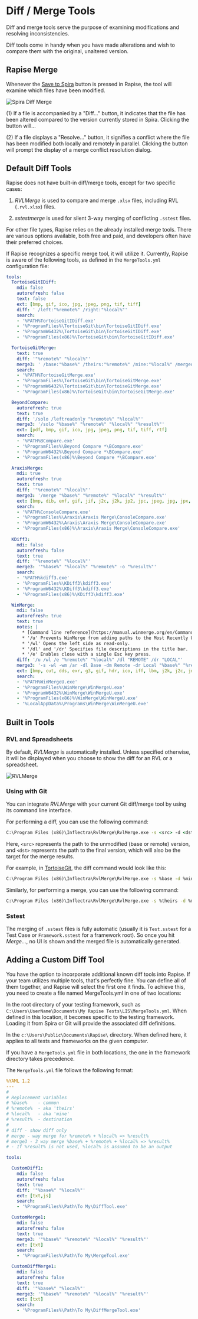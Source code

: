 # Diff / Merge Tools

Diff and merge tools serve the purpose of examining modifications and resolving inconsistencies.

Diff tools come in handy when you have made alterations and wish to compare them with the original, unaltered version.

## Rapise Merge

Whenever the [Save to Spira](../spiratest_integration.md#saving-a-test-to-spiratest) button is pressed in Rapise, the tool will examine which files have been modified.

![Spira Diff Merge](img/diffmerge_spira_diff_merge.png)

(1) If a file is accompanied by a "Diff..." button, it indicates that the file has been altered compared to the version currently stored in Spira. Clicking the button will...

(2) If a file displays a "Resolve..." button, it signifies a conflict where the file has been modified both locally and remotely in parallel. Clicking the button will prompt the display of a merge conflict resolution dialog.

## Default Diff Tools

Rapise does not have built-in diff/merge tools, except for two specific cases:

1. *RVLMerge* is used to compare and merge `.xlsx` files, including RVL (`.rvl.xlsx`) files.

2. *sstestmerge* is used for silent 3-way merging of conflicting `.sstest` files.

For other file types, Rapise relies on the already installed merge tools. There are various options available, both free and paid, and developers often have their preferred choices.

If Rapise recognizes a specific merge tool, it will utilize it. Currently, Rapise is aware of the following tools, as defined in the `MergeTools.yml` configuration file:

```yml
tools:
  TortoiseGitIDiff:
    mdi: false
    autorefresh: false
    text: false
    ext: [bmp, gif, ico, jpg, jpeg, png, tif, tiff]
    diff: ' /left:"%remote%" /right:"%local%"'
    search:
    - '%PATH%TortoiseGitIDiff.exe'
    - '%ProgramFiles%\TortoiseGit\bin\TortoiseGitIDiff.exe'
    - '%ProgramW6432%\TortoiseGit\bin\TortoiseGitIDiff.exe'
    - '%ProgramFiles(x86)%\TortoiseGit\bin\TortoiseGitIDiff.exe'

  TortoiseGitMerge:
    text: true
    diff: '"%remote%" "%local%"'
    merge3: ' /base:"%base%" /theirs:"%remote%" /mine:"%local%" /merged:"%result%"'
    search: 
    - '%PATH%TortoiseGitMerge.exe'
    - '%ProgramFiles%\TortoiseGit\bin\TortoiseGitMerge.exe'
    - '%ProgramW6432%\TortoiseGit\bin\TortoiseGitMerge.exe'
    - '%ProgramFiles(x86)%\TortoiseGit\bin\TortoiseGitMerge.exe'

  BeyondCompare:
    autorefresh: true
    text: true
    diff: '/solo /leftreadonly "%remote%" "%local%"'
    merge3: '/solo "%base%" "%remote%" "%local%" "%result%"'
    ext: [pdf, bmp, gif, ico, jpg, jpeg, png, tif, tiff, rtf]
    search:
    - '%PATH%BCompare.exe'
    - '%ProgramFiles%\Beyond Compare *\BCompare.exe'
    - '%ProgramW6432%\Beyond Compare *\BCompare.exe'
    - '%ProgramFiles(x86)%\Beyond Compare *\BCompare.exe'

  AraxisMerge:
    mdi: true
    autorefresh: true
    text: true
    diff: '"%remote%" "%local%"'
    merge3: '/merge "%base%" "%remote%" "%local%" "%result%"'
    ext: [bmp, dib, emf, gif, jif, j2c, j2k, jp2, jpc, jpeg, jpg, jpx, pbm, pcx, pgm, png, ppm, ras, tif, tiff, tga, wmf]
    search:
    - '%PATH%ConsoleCompare.exe'
    - '%ProgramFiles%\Araxis\Araxis Merge\ConsoleCompare.exe'
    - '%ProgramW6432%\Araxis\Araxis Merge\ConsoleCompare.exe'
    - '%ProgramFiles(x86)%\Araxis\Araxis Merge\ConsoleCompare.exe'
    
  KDiff3:
    mdi: false
    autorefresh: false
    text: true
    diff: '"%remote%" "%local%"'
    merge3: '"%base%" "%local%" "%remote%" -o "%result%"'
    search: 
    - '%PATH%kdiff3.exe'
    - '%ProgramFiles%\KDiff3\kdiff3.exe'
    - '%ProgramW6432%\KDiff3\kdiff3.exe'
    - '%ProgramFiles(x86)%\KDiff3\kdiff3.exe'

  WinMerge:
    mdi: false
    autorefresh: true
    text: true
    notes: |
      * [Command line reference](https://manual.winmerge.org/en/Command_line.html).
      * '/u' Prevents WinMerge from adding paths to the Most Recently Used (MRU) list.
      * '/wl' Opens the left side as read-only.
      * '/dl' and '/dr' Specifies file descriptions in the title bar.
      * '/e' Enables close with a single Esc key press.
    diff: '/u /wl /e "%remote%" "%local%" /dl "REMOTE" /dr "LOCAL"'
    merge3: '-s -wl -wm /ar -dl Base -dm Remote -dr Local "%base%" "%remote%" "%local%" -o "%result%"'
    ext: [bmp, cut, dds, exr, g3, gif, hdr, ico, iff, lbm, j2k, j2c, jng, jp2, jpg, jif, jpeg, jpe, jxr, wdp, hdp, koa, mng, pcd, pcx, pfm, pct, pict, pic, png, pbm, pgm, ppm, psd, ras, sgi, rgb, rgba, bw, tga, targa, tif, tiff, wap, wbmp, wbm, webp, xbm, xpm]
    search: 
    - '%PATH%WinMergeU.exe'
    - '%ProgramFiles%\WinMerge\WinMergeU.exe'
    - '%ProgramW6432%\WinMerge\WinMergeU.exe'
    - '%ProgramFiles(x86)%\WinMerge\WinMergeU.exe'
    - '%LocalAppData%\Programs\WinMerge\WinMergeU.exe'
```

## Built in Tools

### RVL and Spreadsheets

By default, *RVLMerge* is automatically installed. Unless specified otherwise, it will be displayed when you choose to show the diff for an RVL or a spreadsheet.

![RVLMerge](img/diffmerge_rvl_merge.png)

### Using with Git

You can integrate *RVLMerge* with your current Git diff/merge tool by using its command line interface.

For performing a diff, you can use the following command:

```cmd
C:\Program Files (x86)\Inflectra\RvlMerge\RvlMerge.exe -s <src> -d <dst>
```

Here, `<src>` represents the path to the unmodified (base or remote) version, and `<dst>` represents the path to the final version, which will also be the target for the merge results.

For example, in [TortoiseGit](https://tortoisegit.org/), the diff command would look like this:

```cmd
C:\Program Files (x86)\Inflectra\RvlMerge\RvlMerge.exe -s %base -d %mine
```

Similarly, for performing a merge, you can use the following command:

```cmd
C:\Program Files (x86)\Inflectra\RvlMerge\RvlMerge.exe -s %theirs -d %mine
```

### Sstest

The merging of `.sstest` files is fully automatic (usually it is `Test.sstest` for a Test Case or `Framework.sstest` for a framework root). So once you hit *Merge...*, no UI is shown and the merged file is automatically generated.

## Adding a Custom Diff Tool

You have the option to incorporate additional known diff tools into Rapise. If your team utilizes multiple tools, that's perfectly fine. You can define all of them together, and Rapise will select the first one it finds. To achieve this, you need to create a file named MergeTools.yml in one of two locations:

In the root directory of your testing framework, such as `C:\Users\UserName\Documents\My Rapise Tests\LIS\MergeTools.yml`. When defined in this location, it becomes specific to the testing framework. Loading it from Spira or Git will provide the associated diff definitions.

In the `c:\Users\Public\Documents\Rapise\` directory. When defined here, it applies to all tests and frameworks on the given computer.

If you have a `MergeTools.yml` file in both locations, the one in the framework directory takes precedence.

The `MergeTools.yml` file follows the following format:

```yml
%YAML 1.2
---
#
# Replacement variables
# %base%    - common
# %remote%  - aka 'theirs'
# %local%   - aka 'mine'
# %result%  - destination
#
# diff - show diff only
# merge - way merge for %remote% + %local% => %result%
# merge3 - 3 way merge %base% + %remote% + %local% => %result%
# - If %result% is not used, %local% is assumed to be an output

tools:

  CustomDiff1:
    mdi: false
    autorefresh: false
    text: true
    diff: '"%base%" "%local%"'
    ext: [txt,js]
    search: 
    - '%ProgramFiles%\Path\To My\DiffTool.exe'

  CustomMerge1:
    mdi: false
    autorefresh: false
    text: true
    merge3: '"%base%" "%remote%" "%local%" "%result%"'
    ext: [txt]
    search: 
    - '%ProgramFiles%\Path\To My\MergeTool.exe'

  CustomDiffMerge1:
    mdi: false
    autorefresh: false
    text: true
    diff: '"%base%" "%local%"'
    merge3: '"%base%" "%remote%" "%local%" "%result%"'
    ext: [txt]
    search: 
    - '%ProgramFiles%\Path\To My\DiffMergeTool.exe'
```
